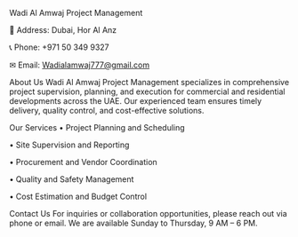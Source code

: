 Wadi Al Amwaj Project Management



📍 Address: Dubai, Hor Al Anz

📞 Phone: ‪+971 50 349 9327‬

✉ Email: Wadialamwaj777@gmail.com

About Us
Wadi Al Amwaj Project Management specializes in comprehensive project supervision, planning, and execution for commercial and residential developments across the UAE. Our experienced team ensures timely delivery, quality control, and cost-effective solutions.

Our Services
• Project Planning and Scheduling

• Site Supervision and Reporting

• Procurement and Vendor Coordination

• Quality and Safety Management

• Cost Estimation and Budget Control

Contact Us
For inquiries or collaboration opportunities, please reach out via phone or email. We are available Sunday to Thursday, 9 AM – 6 PM.
